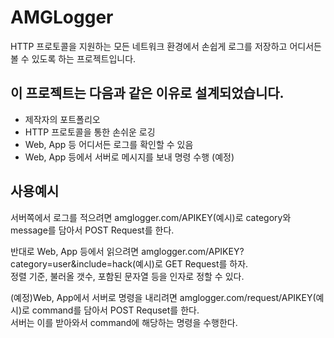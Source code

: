 # AMGLogger
HTTP 프로토콜을 지원하는 모든 네트워크 환경에서 손쉽게 로그를 저장하고 어디서든 볼 수 있도록 하는 프로젝트입니다.

## 이 프로젝트는 다음과 같은 이유로 설계되었습니다.  
* 제작자의 포트폴리오
* HTTP 프로토콜을 통한 손쉬운 로깅
* Web, App 등 어디서든 로그를 확인할 수 있음
* Web, App 등에서 서버로 메시지를 보내 명령 수행 (예정)

## 사용예시
서버쪽에서 로그를 적으려면 amglogger.com/APIKEY(예시)로 category와 message를 담아서 POST Request를 한다.

반대로 Web, App 등에서 읽으려면 amglogger.com/APIKEY?category=user&include=hack(예시)로 GET Request를 하자.  
정렬 기준, 불러올 갯수, 포함된 문자열 등을 인자로 정할 수 있다.

(예정)Web, App에서 서버로 명령을 내리려면 amglogger.com/request/APIKEY(예시)로 command를 담아서 POST Requset를 한다.  
서버는 이를 받아와서 command에 해당하는 명령을 수행한다.
